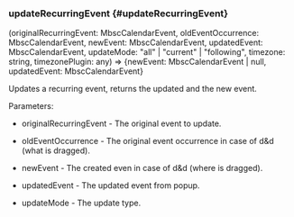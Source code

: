 ### updateRecurringEvent {#updateRecurringEvent}

(originalRecurringEvent: MbscCalendarEvent, oldEventOccurrence: MbscCalendarEvent, newEvent: MbscCalendarEvent, updatedEvent: MbscCalendarEvent, updateMode: "all" &#124; "current" &#124; "following", timezone: string, timezonePlugin: any) => {newEvent: MbscCalendarEvent &#124; null, updatedEvent: MbscCalendarEvent}


Updates a recurring event, returns the updated and the new event.

Parameters:
 - originalRecurringEvent - The original event to update.

 - oldEventOccurrence - The original event occurrence in case of d&amp;d (what is dragged).

 - newEvent - The created even in case of d&amp;d (where is dragged).

 - updatedEvent - The updated event from popup.

 - updateMode - The update type.

